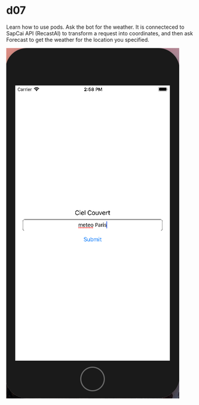 # d07

Learn how to use pods. Ask the bot for the weather.
It is connecteced to SapCai API (RecastAI) to transform a request into coordinates, and then ask Forecast to get the weather for the location you specified. 

![alt text](https://github.com/mdubus/piscine-swift/blob/master/images/meteo.png)
